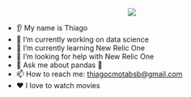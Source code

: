 <p align="center">
  <img src="https://capsule-render.vercel.app/api?text=Hey Everyone!🕹️&animation=fadeIn&type=waving&color=gradient&height=100"/>
</p>

* 👂 My name is Thiago
* 🔭 I’m currently working on data science
* 🌱 I’m currently learning New Relic One 
* 🤔 I’m looking for help with New Relic One
* 💬 Ask me about pandas 🐼
* 📫 How to reach me: thiagocmotabsb@gmail.com
* ❤️ I love to watch movies
